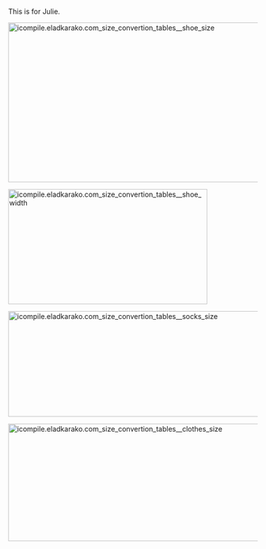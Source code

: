 This is for Julie.

<a href="https://icompile.eladkarako.com/_uploads/2016/01/icompile.eladkarako.com_size_convertion_tables__shoe_size.jpg" rel="attachment wp-att-4489"><img src="https://icompile.eladkarako.com/_uploads/2016/01/icompile.eladkarako.com_size_convertion_tables__shoe_size.jpg" alt="icompile.eladkarako.com_size_convertion_tables__shoe_size" width="801" height="322" class="alignnone size-full wp-image-4489" /></a>

<a href="https://icompile.eladkarako.com/_uploads/2016/01/icompile.eladkarako.com_size_convertion_tables__shoe_width.jpg" rel="attachment wp-att-4486"><img src="https://icompile.eladkarako.com/_uploads/2016/01/icompile.eladkarako.com_size_convertion_tables__shoe_width.jpg" alt="icompile.eladkarako.com_size_convertion_tables__shoe_width" width="402" height="232" class="alignnone size-full wp-image-4486" /></a>

<a href="https://icompile.eladkarako.com/_uploads/2016/01/icompile.eladkarako.com_size_convertion_tables__socks_size.jpg" rel="attachment wp-att-4488"><img src="https://icompile.eladkarako.com/_uploads/2016/01/icompile.eladkarako.com_size_convertion_tables__socks_size.jpg" alt="icompile.eladkarako.com_size_convertion_tables__socks_size" width="693" height="213" class="alignnone size-full wp-image-4488" /></a>

<a href="https://icompile.eladkarako.com/_uploads/2016/01/icompile.eladkarako.com_size_convertion_tables__clothes_size.jpg" rel="attachment wp-att-4487"><img src="https://icompile.eladkarako.com/_uploads/2016/01/icompile.eladkarako.com_size_convertion_tables__clothes_size.jpg" alt="icompile.eladkarako.com_size_convertion_tables__clothes_size" width="688" height="237" class="alignnone size-full wp-image-4487" /></a>

<br />
